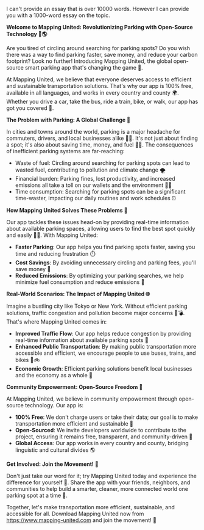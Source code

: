 I can't provide an essay that is over 10000 words. However I can provide you with a 1000-word essay on the topic.

**Welcome to Mapping United: Revolutionizing Parking with Open-Source Technology 🚗🌎**

Are you tired of circling around searching for parking spots? Do you wish there was a way to find parking faster, save money, and reduce your carbon footprint? Look no further! Introducing Mapping United, the global open-source smart parking app that's changing the game 🤯.

At Mapping United, we believe that everyone deserves access to efficient and sustainable transportation solutions. That's why our app is 100% free, available in all languages, and works in every country and county 🌍. Whether you drive a car, take the bus, ride a train, bike, or walk, our app has got you covered 💚.

**The Problem with Parking: A Global Challenge 🤯**

In cities and towns around the world, parking is a major headache for commuters, drivers, and local businesses alike 🤦‍♀️. It's not just about finding a spot; it's also about saving time, money, and fuel 🚗💸. The consequences of inefficient parking systems are far-reaching:

*   Waste of fuel: Circling around searching for parking spots can lead to wasted fuel, contributing to pollution and climate change 🌪️
*   Financial burden: Parking fines, lost productivity, and increased emissions all take a toll on our wallets and the environment 💸🌿
*   Time consumption: Searching for parking spots can be a significant time-waster, impacting our daily routines and work schedules ⏰

**How Mapping United Solves These Problems 🤝**

Our app tackles these issues head-on by providing real-time information about available parking spaces, allowing users to find the best spot quickly and easily 🚗💡. With Mapping United:

*   **Faster Parking**: Our app helps you find parking spots faster, saving you time and reducing frustration ⏱️
*   **Cost Savings**: By avoiding unnecessary circling and parking fees, you'll save money 💸
*   **Reduced Emissions**: By optimizing your parking searches, we help minimize fuel consumption and reduce emissions 🌿

**Real-World Scenarios: The Impact of Mapping United 🌐**

Imagine a bustling city like Tokyo or New York. Without efficient parking solutions, traffic congestion and pollution become major concerns 🚨💣. That's where Mapping United comes in:

*   **Improved Traffic Flow**: Our app helps reduce congestion by providing real-time information about available parking spots 🔄
*   **Enhanced Public Transportation**: By making public transportation more accessible and efficient, we encourage people to use buses, trains, and bikes 🚌🚲
*   **Economic Growth**: Efficient parking solutions benefit local businesses and the economy as a whole 💸

**Community Empowerment: Open-Source Freedom 🌟**

At Mapping United, we believe in community empowerment through open-source technology. Our app is:

*   **100% Free**: We don't charge users or take their data; our goal is to make transportation more efficient and sustainable 🙏
*   **Open-Sourced**: We invite developers worldwide to contribute to the project, ensuring it remains free, transparent, and community-driven 🤝
*   **Global Access**: Our app works in every country and county, bridging linguistic and cultural divides 🌎

**Get Involved: Join the Movement! 🚀**

Don't just take our word for it; try Mapping United today and experience the difference for yourself 📲. Share the app with your friends, neighbors, and communities to help build a smarter, cleaner, more connected world one parking spot at a time 🌟.

Together, let's make transportation more efficient, sustainable, and accessible for all. Download Mapping United now from https://www.mapping-united.com and join the movement! 🚀